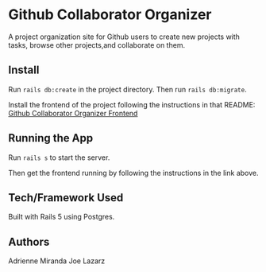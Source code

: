 Github Collaborator Organizer
========================

A project organization site for Github users to create new projects with tasks, browse other projects,and collaborate on them.

## Install

Run `rails db:create` in the project directory.
Then run `rails db:migrate`.

Install the frontend of the project following the instructions in that README: [Github Collaborator Organizer Frontend](https://github.com/joelazarz/react-mod-4-project)

## Running the App

Run `rails s` to start the server.

Then get the frontend running by following the instructions in the link above. 

## Tech/Framework Used

Built with Rails 5 using Postgres.

## Authors

Adrienne Miranda
Joe Lazarz


